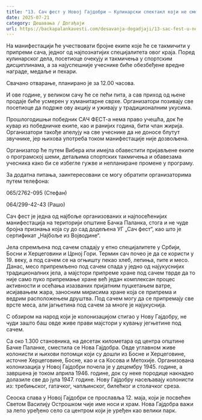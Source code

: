 ```yaml
---
title: "13. Сач фест у Новој Гајдобри – Кулинарски спектакл који не смете пропустити!"
date: 2025-07-21
category: Дешавања / Догађаји
url: https://backapalankavesti.com/desavanja-dogadjaji/13-sac-fest-u-novoj-gajdobri-kulinarski-spektakl-koji-ne-smete-propustiti/
---
```


На манифестацији ће учествовати бројне екипе које ће се такмичити у припреми сача, једног од најпознатијих специјалитета овог краја. Поред кулинарског дела, посетиоце очекују и такмичења у спортским дисциплинама, а за најуспешније учеснике биће обезбеђене вредне награде, медаље и пехари.

Свачано отварање, планирано је за 12.00 часова.

И ове године, у великом сачу ће се пећи пита, а сав приход од њене продаје биће усмерен у хуманитарне сврхе. Организатори позивају све посетиоце да подрже ову акцију и уживају у традиционалним укусима.

Прошлогодишњи победник САЧ ФЕСТ-а нема право учешћа, док ће кувар из победничке екипе, као и ранијих година, бити члан жирија. Организатори такође апелују на све учеснике да не доносе блутут звучнике, јер њихова употреба током манифестације није дозвољена.

Организатор ће путем Вибера или имејла обавестити пријављене екипе о програмској шеми, детаљима спортских такмичења и обавезама учесника како би се избегле гужве и непланиране промене у програму.

За додатна питања, заинтересовани се могу обратити организаторима путем телефона:

065/2762-095 (Стефан)

064/299-42-43 (Рашо)

Сач фест је једна од најбоље организованих и најпосећенијих манифестација на територији општине Бачка Паланка, стога и не чуде бројна признања која су до сад додељена УГ „Сач фест“, као што је сертификат „Најбоље из Војводине“.

Јела спремљена под сачем спадају у етно специјалитете у Србији, Босни и Херцеговини и Црној Гори. Термин сач почео је да се користи у 19. веку, а под сачем се на огњишту пекао хлеб, лепиња, пите и месо. Данас, месо припремљено под сачем спада у једно од најукуснијих традиционалних јела, а мајстори припреме хране под сачем тврде да то није само пуко припремање хране већ један комплексан процес активности и осећања изазваних пријатним пуцкетањем ватре, исијавањем жара, заносним мирисима хране која се припрема и ведрим расположењем друштва. Под сачем могу да се припремају све врсте меса, али јагњетина под сачем за многе је најукуснија.

С обзиром на народ који је колонизацијом стигао у Нову Гајдобру, не чуди зашто баш овде живе прави мајстори у кувању јегњетине под сачем.

Са око 1.300 становника, на десетак километара од центра општине Бачке Паланке, сместила се Нова Гајдобра. Овде углавном живе колонисти и њихови потомци који су дошли из Босне и Херцеговине, источне Херцеговине, Босне, као и са Косова и Метохије. Организована колонизација у Новој Гајдобри почела је у децембру 1945. године, а завршена је током априла 1946. године, док су неке породице накнадно долазиле све до јула 1947. године. Нову Гајдобру насељавају колонисти из: требињског, гатачког, чапљинског, билећког и столачког среза.

Сеоска слава у Новој Гајдобри се прославља 12. маја, који је посвећен Светом Василију Острошком чије име носи и храм. Нова Гајдобра важи за лепо уређено село са центром који је уређен као велики парк.
